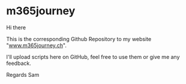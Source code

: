 # m365journey

Hi there

This is the corresponding Github Repository to my website "www.m365journey.ch".

I'll upload scripts here on GitHub, feel free to use them or give me any feedback.

Regards
Sam
